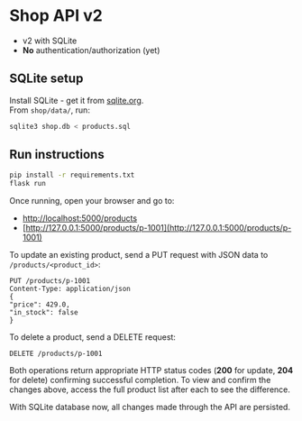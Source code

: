 # Shop API v2

- v2 with SQLite
- **No** authentication/authorization (yet)

## SQLite setup  
Install SQLite - get it from [sqlite.org](https://sqlite.org).  
From `shop/data/`, run:  
```bash
sqlite3 shop.db < products.sql
```

## Run instructions

```bash
pip install -r requirements.txt
flask run
```

Once running, open your browser and go to:
- [http://localhost:5000/products](http://localhost:5000/products)
- [http://127.0.0.1:5000/products/p-1001](http://127.0.0.1:5000/products/p-1001)

To update an existing product, send a PUT request with JSON data to `/products/<product_id>`:

```
PUT /products/p-1001
Content-Type: application/json
{
"price": 429.0,
"in_stock": false
}
```

To delete a product, send a DELETE request:
```
DELETE /products/p-1001
```

Both operations return appropriate HTTP status codes (**200** for update, **204** for delete) confirming successful completion. To view and confirm the changes above, access the full product list after each to see the difference.

With SQLite database now, all changes made through the API are persisted.
